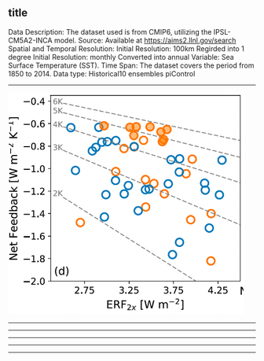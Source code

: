 title
---
Data Description:
The dataset used is from CMIP6, utilizing the IPSL-CM5A2-INCA model. 
Source:
Available at https://aims2.llnl.gov/search
Spatial and Temporal Resolution:
Initial Resolution: 100km
Regirded into 1 degree
Initial Resolution: monthly
Converted into annual
Variable:
Sea Surface Temperature (SST).
Time Span:
The dataset covers the period from 1850 to 2014.
Data type: 
Historical10 ensembles
piControl

 ---
![random fig](https://github.com/Aahelee/CLIM680_project_/blob/main/figures/1.png)


---

---

---

---

---
